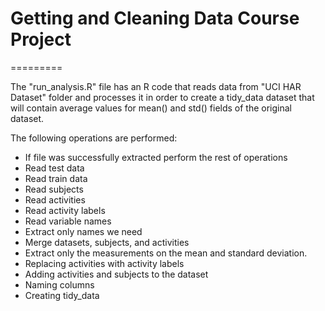 # Getting and Cleaning Data Course Project
=========

The "run_analysis.R" file has an R code that reads data from "UCI HAR Dataset" folder and processes it in order to create a tidy_data dataset that will contain average values for mean() and std() fields of the original dataset.

The following operations are performed:

- If file was successfully extracted perform the rest of operations
- Read test data
- Read train data
- Read subjects
- Read activities
- Read activity labels
- Read variable names
- Extract only names we need
- Merge datasets, subjects, and activities
- Extract only the measurements on the mean and standard deviation.
- Replacing activities with activity labels
- Adding activities and subjects to the dataset
- Naming columns
- Creating tidy_data
